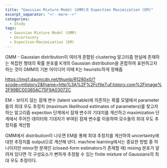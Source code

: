 ```yaml
---
title: "Gaussian Mixture Model (GMM)과 Expection Maximization (EM)"
excerpt_separator: "<!--more-->"
categories:
  - Study
tags:
  - Gaussian Mixture Model (GMM)
  - Uncertainty
  - Expection-Maximization (EM)
---
```


GMM - Gaussian distribution이 여러개 혼합된 clustering 알고리즘
현실에 존재하는 복잡한 형태의 확률 분포를 K개의 Gaussian distribution을 혼합하여 표현하고자 하는 것이 GMM의 기본 아이디어
이때 K는 heuristic하게 정해줌

https://img1.daumcdn.net/thumb/R1280x0/?scode=mtistory2&fname=http%3A%2F%2Fcfile7.uf.tistory.com%2Fimage%2F99BC00385AC75F9A03072C

EM - 보이지 않는 잠재 변수 (latent variable)에 의존하는 확률 모델에서 parameter들의 최대 우도 추정치 (maximum likelihood estimates of parameters)를 찾고자 하는 알고리즘
expection 단계에서 잠재 변수의 기대치를 계산하고 maximization 단계에서 주어진 데이터와 기대치가 부여된 잠재 변수를 이용하여 모수들의 최대 우도 추정치를 계산함

GMM에서 distribution이 나오면 EM을 통해 최대 추정치를 계산하여 uncertainty에 대한 추정치를 output으로 계산해 낸다.
machine learning에서는 중요한 방법 중 하나이지만 minor한 문제인 (closed-form estimators가 존재할 때) mixing 분포가 알려져 있다면 각 구성요소가 뻔하게 추정될 수 있는 finite mixture of Gaussians의 최대 우도 추정이다.
